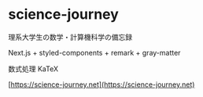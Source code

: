 # science-journey

理系大学生の数学・計算機科学の備忘録

Next.js + styled-components + remark + gray-matter

数式処理 KaTeX

[https://science-journey.net](https://science-journey.net)
